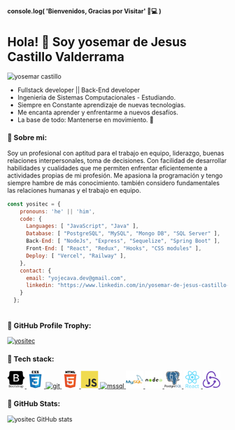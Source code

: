  #### console.log( 'Bienvenidos, Gracias por Visitar' 🤚💻 )
 
# Hola! 👋 Soy yosemar de Jesus Castillo Valderrama

![yosemar castillo](https://user-images.githubusercontent.com/116313313/230794782-53d08537-9057-423f-8c8f-82bf6b96e7b4.png)



* Fullstack developer || Back-End developer
* Ingenieria de Sistemas Computacionales - Estudiando.
* Siempre en Constante aprendizaje de nuevas tecnologias.
* Me encanta aprender y enfrentarme a nuevos desafíos.
* La base de todo: Mantenerse en movimiento. 🚀



###  📌  Sobre mi:
Soy un profesional con aptitud para el
trabajo en equipo, liderazgo, buenas
relaciones interpersonales, toma de
decisiones. Con facilidad de desarrollar
habilidades y cualidades que me permiten
enfrentar eficientemente a actividades
propias de mi profesión.
Me apasiona la programación y tengo siempre hambre de más conocimiento.
también considero fundamentales las relaciones humanas y el trabajo en equipo.

```js
const yositec = {
    pronouns: 'he' || 'him',
    code: {
      Languages: [ "JavaScript", "Java" ],
      Database: [ "PostgreSQL", "MySQL", "Mongo DB", "SQL Server" ],
      Back-End: [ "NodeJs", "Express", "Sequelize", "Spring Boot" ],
      Front-End: [ "React", "Redux", "Hooks", "CSS modules" ],
      Deploy: [ "Vercel", "Railway" ],
    },
    contact: {
      email: "yojecava.dev@gmail.com",
      linkedin: "https://www.linkedin.com/in/yosemar-de-jesus-castillo-valderrama",
    }
  }; 
  
```
###  📌  GitHub Profile Trophy:
<p align="left"> <a href="https://github.com/ryo-ma/github-profile-trophy"><img src="https://github-profile-trophy.vercel.app/?username=yositec" alt="yositec" /></a> </p>

###  📌  Tech stack:
<p align="left"> <a href="https://getbootstrap.com" target="_blank" rel="noreferrer"> <img src="https://raw.githubusercontent.com/devicons/devicon/master/icons/bootstrap/bootstrap-plain-wordmark.svg" alt="bootstrap" width="40" height="40"/> </a> <a href="https://www.w3schools.com/css/" target="_blank" rel="noreferrer"> <img src="https://raw.githubusercontent.com/devicons/devicon/master/icons/css3/css3-original-wordmark.svg" alt="css3" width="40" height="40"/> </a> <a href="https://git-scm.com/" target="_blank" rel="noreferrer"> <img src="https://www.vectorlogo.zone/logos/git-scm/git-scm-icon.svg" alt="git" width="40" height="40"/> </a> <a href="https://www.w3.org/html/" target="_blank" rel="noreferrer"> <img src="https://raw.githubusercontent.com/devicons/devicon/master/icons/html5/html5-original-wordmark.svg" alt="html5" width="40" height="40"/> </a> <a href="https://developer.mozilla.org/en-US/docs/Web/JavaScript" target="_blank" rel="noreferrer"> <img src="https://raw.githubusercontent.com/devicons/devicon/master/icons/javascript/javascript-original.svg" alt="javascript" width="40" height="40"/> </a> <a href="https://www.microsoft.com/en-us/sql-server" target="_blank" rel="noreferrer"> <img src="https://www.svgrepo.com/show/303229/microsoft-sql-server-logo.svg" alt="mssql" width="40" height="40"/> </a> <a href="https://www.mysql.com/" target="_blank" rel="noreferrer"> <img src="https://raw.githubusercontent.com/devicons/devicon/master/icons/mysql/mysql-original-wordmark.svg" alt="mysql" width="40" height="40"/> </a> <a href="https://nodejs.org" target="_blank" rel="noreferrer"> <img src="https://raw.githubusercontent.com/devicons/devicon/master/icons/nodejs/nodejs-original-wordmark.svg" alt="nodejs" width="40" height="40"/> </a> <a href="https://www.postgresql.org" target="_blank" rel="noreferrer"> <img src="https://raw.githubusercontent.com/devicons/devicon/master/icons/postgresql/postgresql-original-wordmark.svg" alt="postgresql" width="40" height="40"/> </a> <a href="https://reactjs.org/" target="_blank" rel="noreferrer"> <img src="https://raw.githubusercontent.com/devicons/devicon/master/icons/react/react-original-wordmark.svg" alt="react" width="40" height="40"/> </a> <a href="https://redux.js.org" target="_blank" rel="noreferrer"> <img src="https://raw.githubusercontent.com/devicons/devicon/master/icons/redux/redux-original.svg" alt="redux" width="40" height="40"/> </a> </p>

###  📌  GitHub Stats:
![yositec GitHub stats](https://github-readme-stats.vercel.app/api?username=yositec&count_private=true&theme=yeblu)





